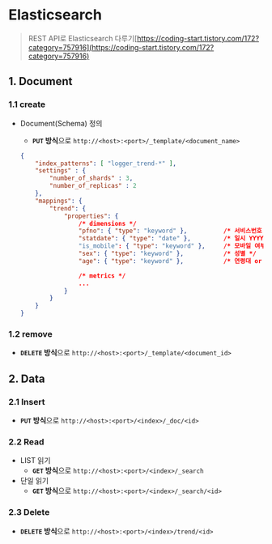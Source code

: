 # Elasticsearch

> REST API로 Elasticsearch 다루기[https://coding-start.tistory.com/172?category=757916](https://coding-start.tistory.com/172?category=757916)

## 1. Document

### 1.1 create

- Document(Schema) 정의

  - **`PUT` 방식**으로 `http://<host>:<port>/_template/<document_name>`

  ```json
  {
      "index_patterns": [ "logger_trend-*" ],
      "settings" : {
          "number_of_shards" : 3,
          "number_of_replicas" : 2
      },
      "mappings": {
          "trend": {
              "properties": {
                  /* dimensions */
                  "pfno": { "type": "keyword" },          /* 서비스번호 */
                  "statdate": { "type": "date" },         /* 일시 YYYY-MM-DD HH:00:00 */
                  "is_mobile": { "type": "keyword" },     /* 모바일 여부 ('Y', 'N') */
                  "sex": { "type": "keyword" },           /* 성별 */
                  "age": { "type": "keyword" },           /* 연령대 or 회원특성코드 */
  
                  /* metrics */
                  ...
              }
          }
      }
  }
  ```

### 1.2 remove

- **`DELETE` 방식**으로 `http://<host>:<port>/_template/<document_id>`

## 2. Data

### 2.1 Insert

- **`PUT` 방식**으로 `http://<host>:<port>/<index>/_doc/<id>`

### 2.2 Read

- LIST 읽기
  - **`GET` 방식**으로 `http://<host>:<port>/<index>/_search`
- 단일 읽기
  - **`GET` 방식**으로 `http://<host>:<port>/<index>/_search/<id>`

### 2.3 Delete

- **`DELETE` 방식**으로 `http://<host>:<port>/<index>/trend/<id>`

